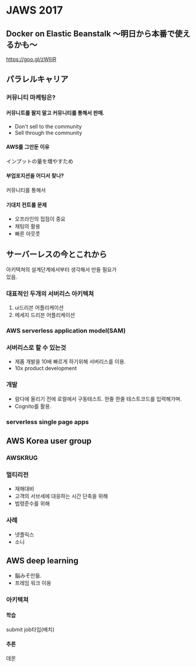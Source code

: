# JAWS 2017
## Docker on Elastic Beanstalk 〜明日から本番で使えるかも〜
https://goo.gl/zWIIiR

## パラレルキャリア
### 커뮤니티 마케팅은?
#### 커뮤니트를 팔지 말고 커뮤니티를 통해서 판매.
- Don't sell to the community
- Sell through the community

#### AWS를 그만둔 이유
インプットの量を増やすため

#### 부업포지션을 어디서 찾나?
커뮤니티를 통해서

#### 기대치 컨트롤 문제
- 오프라인의 접점이 중요
- 채팅의 활용
- 빠른 아웃풋

## サーバーレスの今とこれから
아키텍쳐의 설계단계에서부터 생각해서 만들 필요가　　　　　　　　　　　　　　　　　　　　　　　　　　　　　　　　　　　　　　　　　　　　　　　　　　　　　　　　　　　　　　　　　　　　　　　　　　　　　　　　　　　　　　　　　　　　　　　　　　　　　　　　　　　　　　　　　　 있음.

### 대표적인 두개의 서버리스 아키텍쳐
1. ui드리븐 어플리케이션
2. 메세지 드리븐 어플리케이션

### AWS serverless application model(SAM)

### 서버리스로 할 수 있는것
- 제품 개발을 10배  빠르게 하기위해 서버리스를 이용.
- 10x product development

### 개발
- 람다에 올리기 전에 로컬에서 구동테스트. 한줄 한줄 테스트코드를 입력해가며.
- Cognito를 활용.

### serverless single page apps

## AWS Korea user group
### AWSKRUG
### 멀티리전
- 재해대비
- 고객의 서브세에 대응하는 시간 단축을 위해
- 법령준수를 위해

### 사례
- 넷플릭스
- 소니

## AWS deep learning
- 脳みそ만듦.
- 프레임 워크 이용
### 아키텍쳐
#### 학습
submit job타입(배치)

####  추론
데몬













